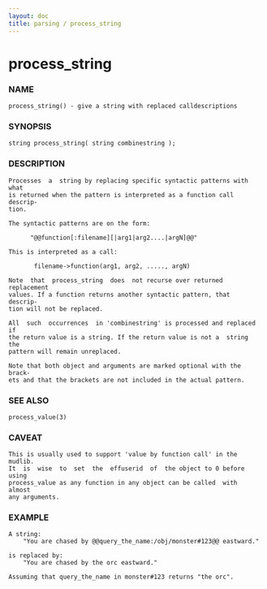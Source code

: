 ```yaml
---
layout: doc
title: parsing / process_string
---
```

# process_string

### NAME

    process_string() - give a string with replaced calldescriptions

### SYNOPSIS

    string process_string( string combinestring );

### DESCRIPTION

    Processes  a  string by replacing specific syntactic patterns with what
    is returned when the pattern is interpreted as a function call descrip‐
    tion.

    The syntactic patterns are on the form:

          "@@function[:filename][|arg1|arg2....|argN]@@"

    This is interpreted as a call:

           filename->function(arg1, arg2, ....., argN)

    Note  that  process_string  does  not recurse over returned replacement
    values. If a function returns another syntactic pattern, that  descrip‐
    tion will not be replaced.

    All  such  occurrences  in 'combinestring' is processed and replaced if
    the return value is a string. If the return value is not a  string  the
    pattern will remain unreplaced.

    Note that both object and arguments are marked optional with the brack‐
    ets and that the brackets are not included in the actual pattern.

### SEE ALSO

    process_value(3)

### CAVEAT

    This is usually used to support 'value by function call' in the mudlib.
    It  is  wise  to  set  the  effuserid  of  the object to 0 before using
    process_value as any function in any object can be called  with  almost
    any arguments.

### EXAMPLE

    A string:
        "You are chased by @@query_the_name:/obj/monster#123@@ eastward."

    is replaced by:
        "You are chased by the orc eastward."

    Assuming that query_the_name in monster#123 returns "the orc".


